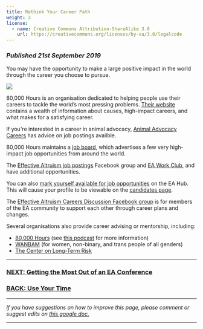 ```yaml
---
title: Rethink Your Career Path
weight: 3
license:
  - name: Creative Commons Attribution-ShareAlike 3.0
    url: https://creativecommons.org/licenses/by-sa/3.0/legalcode
---
```

### *Published 21st September 2019*

You may have the opportunity to make a large positive impact in the world through the career you choose to pursue.

<a target="_blank" href="https://80000hours.org/"><img class="small_image_block" src="/img/80Klogo.png" />
</a>

80,000 Hours is an organisation dedicated to helping people use their careers to tackle the world’s most pressing problems. <a target="_blank" href="https://80000hours.org/">Their website</a> contains a wealth of information about causes, high-impact careers, and what makes for a satisfying career. 

If you're interested in a career in animal advocacy, <a href="https://www.animaladvocacycareers.org/">Animal Advocacy Careers</a> has advice on job postings availble.

80,000 Hours maintains a <a target="_blank" href="https://80000hours.org/job-board/">job board</a>, which advertises a few very high-impact job opportunities from around the world.

The <a target="_blank" href="https://www.facebook.com/groups/1062957250383195/">Effective Altruism job postings</a> Facebook group and <a target="_blank" href="https://www.eawork.club/">EA Work Club</a>, and have additional opportunities.

You can also <a target="_blank" href="https://eahub.org/profiles">mark yourself available for job opportunities</a> on the EA Hub. This will cause your profile to be viewable on the <a target="_blank" href="https://eahub.org/candidates">candidates page</a>. 

The <a target="_blank" href="https://www.facebook.com/groups/473795076132698/">Effective Altruism Careers Discussion Facebook group</a> is for members of the EA community to support each other through career plans and changes.

Several organisations also provide career advising or mentorship, including:

* <a href="https://80000hours.org/speak-with-us/">80,000 Hours</a> (see <a href="https://80000hours.org/podcast/episodes/michelle-hutchinson-giving-career-advice/">this podcast</a> for more information)
* <a href="https://www.wanbam.com/">WANBAM</a> (for women, non-binary, and trans people of all genders)
* <a href="https://longtermrisk.org/career-coaching/">The Center on Long-Term Risk</a>

<hr>

### [NEXT: Getting the Most Out of an EA Conference](/take_action/ea-conferences/)

### [BACK: Use Your Time](/take_action/use-your-time/)

<hr>

*If you have suggestions on how to improve this page, please comment or suggest edits on* <a target="_blank" href="https://docs.google.com/document/d/1nvPSSWi1GfYXSA_cWTkJf-TFTzYFElVlyXLoRAiBLRA/edit?usp=sharing">*this google doc.*</a>

<hr>